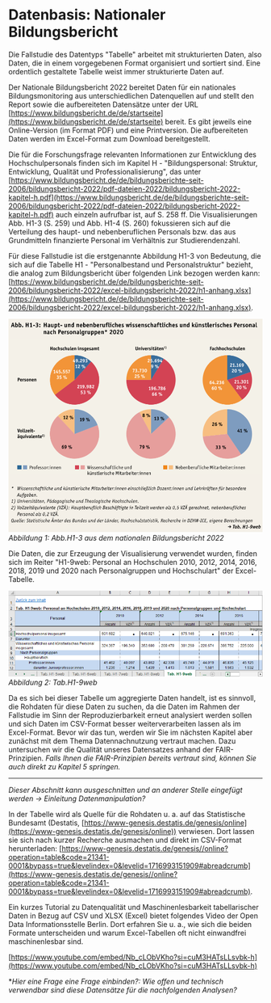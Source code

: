 # Datenbasis: Nationaler Bildungsbericht 

Die Fallstudie des Datentyps "Tabelle" arbeitet mit strukturierten Daten, also Daten, die in einem vorgegebenen Format organisiert und sortiert sind. Eine ordentlich gestaltete Tabelle weist immer strukturierte Daten auf.

Der Nationale Bildungsbericht 2022 bereitet Daten für ein nationales Bildungsmonitoring aus unterschiedlichen Datenquellen auf und stellt den Report sowie die aufbereiteten Datensätze unter der URL [https://www.bildungsbericht.de/de/startseite](https://www.bildungsbericht.de/de/startseite) bereit. Es gibt jeweils eine Online-Version (im Format PDF) und eine Printversion. Die aufbereiteten Daten werden im Excel-Format zum Download bereitgestellt. 

Die für die Forschungsfrage relevanten Informationen zur Entwicklung des Hochschulpersonals finden sich im Kapitel H - "Bildungspersonal: Struktur, Entwicklung, Qualität und Professionalisierung", das unter [https://www.bildungsbericht.de/de/bildungsberichte-seit-2006/bildungsbericht-2022/pdf-dateien-2022/bildungsbericht-2022-kapitel-h.pdf](https://www.bildungsbericht.de/de/bildungsberichte-seit-2006/bildungsbericht-2022/pdf-dateien-2022/bildungsbericht-2022-kapitel-h.pdf) auch einzeln aufrufbar ist, auf S. 258 ff. Die Visualisierungen Abb. H1-3 (S. 259) und Abb. H1-4 (S. 260) fokussieren sich auf die Verteilung des haupt- und nebenberuflichen Personals bzw. das aus Grundmitteln finanzierte Personal im Verhältnis zur Studierendenzahl. 

Für diese Fallstudie ist die erstgenannte Abbildung H1-3 von Bedeutung, die sich auf die Tabelle H1 - "Personalbestand und Personalstruktur" bezieht, die analog zum Bildungsbericht über folgenden Link bezogen werden kann: [https://www.bildungsbericht.de/de/bildungsberichte-seit-2006/bildungsbericht-2022/excel-bildungsbericht-2022/h1-anhang.xlsx](https://www.bildungsbericht.de/de/bildungsberichte-seit-2006/bildungsbericht-2022/excel-bildungsbericht-2022/h1-anhang.xlsx).

![](_images/Abb_H1-3.png)
*Abbildung 1: Abb.H1-3 aus dem nationalen Bildungsbericht 2022*




Die Daten, die zur Erzeugung der Visualisierung verwendet wurden, finden sich im Reiter "H1-9web: Personal an Hochschulen 2010, 2012, 2014, 2016, 2018, 2019 und 2020 nach Personalgruppen und Hochschulart" der Excel-Tabelle.

![](_images/Tab_H1-9web.png)
*Abbildung 2: Tab.H1-9web*

Da es sich bei dieser Tabelle um aggregierte Daten handelt, ist es sinnvoll, die Rohdaten für diese Daten zu suchen, da die Daten im Rahmen der Fallstudie im Sinn der Reproduzierbarkeit erneut analysiert werden sollen und sich Daten im CSV-Format besser weiterverarbeiten lassen als im Excel-Format. 
Bevor wir das tun, werden wir Sie im nächsten Kapitel aber zunächst mit dem Thema Datennachnutzung vertraut machen. Dazu untersuchen wir die Qualität unseres Datensatzes anhand der FAIR-Prinzipien.
*Falls Ihnen die FAIR-Prinzipien bereits vertraut sind, können Sie auch direkt zu Kapitel 5 springen.*

---
*Dieser Abschnitt kann ausgeschnitten und an anderer Stelle eingefügt werden -> Einleitung Datenmanipulation?*

In der Tabelle wird als Quelle für die Rohdaten u. a. auf das Statistische Bundesamt (Destatis, [https://www-genesis.destatis.de/genesis/online](https://www-genesis.destatis.de/genesis/online)) verwiesen. Dort lassen sie sich nach kurzer Recherche ausmachen und direkt im CSV-Format herunterladen: [https://www-genesis.destatis.de/genesis//online?operation=table&code=21341-0001&bypass=true&levelindex=0&levelid=1716993151909#abreadcrumb](https://www-genesis.destatis.de/genesis//online?operation=table&code=21341-0001&bypass=true&levelindex=0&levelid=1716993151909#abreadcrumb). 

Ein kurzes Tutorial zu Datenqualität und Maschinenlesbarkeit tabellarischer Daten in Bezug auf CSV und XLSX (Excel) bietet folgendes Video der Open Data Informationsstelle Berlin. Dort erfahren Sie u. a., wie sich die beiden Formate unterscheiden und warum Excel-Tabellen oft nicht einwandfrei maschinenlesbar sind.

[https://www.youtube.com/embed/Nb_cLObVKho?si=cuM3HATsLLsvbk-h](https://www.youtube.com/embed/Nb_cLObVKho?si=cuM3HATsLLsvbk-h)

**Hier eine Frage eine Frage einbinden?: Wie offen und technisch verwendbar sind diese Datensätze für die nachfolgenden Analysen?*
